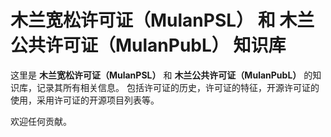 # 木兰宽松许可证（MulanPSL） 和 木兰公共许可证（MulanPubL） 知识库

这里是 **木兰宽松许可证（MulanPSL）** 和 **木兰公共许可证（MulanPubL）** 的知识库，记录其所有相关信息。
包括许可证的历史，许可证的特征，开源许可证的使用，采用许可证的开源项目列表等。

欢迎任何贡献。
